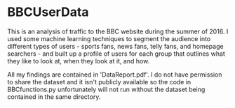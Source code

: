 # BBCUserData

This is an analysis of traffic to the BBC website during the summer of 2016. I used some machine learning techniques to segment the audience into different types of users - sports fans, news fans, telly fans, and homepage searchers - and built up a profile of users for each group that outlines what they like to look at, when they look at it, and how.

All my findings are contained in 'DataReport.pdf'. I do not have permission to share the dataset and it isn't publicly available so the code in BBCfunctions.py unfortunately will not run without the dataset being contained in the same directory.
